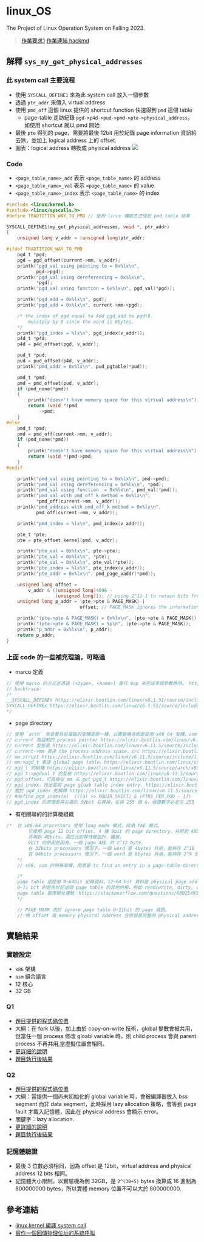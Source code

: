 # linux_OS
The Project of Linux Operation System on Falling 2023.  

> [作業要求1](./hw1.html)
> [作業連結 hackmd](https://hackmd.io/@wysh/Bk92kxRgJl)

## 解釋 `sys_my_get_physical_addresses`  
### 此 system call 主要流程
* 使用 `SYSCALL_DEFINE1` 來為此 system call 放入一個參數
* 透過 `ptr_addr` 來傳入 virtual address
* 使用 `pmd_off` 這個 linux 提供的 shortcut function 快速得到 `pmd` 這個 table
    * page-table 走訪紀錄 `pgd->p4d->pud->pmd->pte->physical_address`，如使用 shortcut 就以 pmd 開始
* 最後 `pte` 得到的 page，需要將最後 12bit 用於紀錄 page information 資訊給去除，並加上 logical address 上的 offset. 
* 圖表：logical address 轉換成 phyiscal address
![](https://hackmd-prod-images.s3-ap-northeast-1.amazonaws.com/uploads/upload_b69c4f3202f8c334e1d7d6777b259b9a.png?AWSAccessKeyId=AKIA3XSAAW6AWSKNINWO&Expires=1731075734&Signature=JF41Sn0eakvm%2FHApeTw0Uv2pLRE%3D)

### Code 
* `<page_table_name>_add` 表示 `<page_table_name>` 的 address
* `<page_table_name>_val` 表示 `<page_table_name>` 的 value
* `<page_table_name>_index` 表示 `<page_table_name>` 的 index

```c
#include <linux/kernel.h>
#include <linux/syscalls.h>
#define TRADTITION_WAY_TO_PMD // 使用 linux 傳統方法得到 pmd table 結果

SYSCALL_DEFINE1(my_get_physical_addresses, void *, ptr_addr)
{
    unsigned long v_addr = (unsigned long)ptr_addr;

#ifdef TRADTITION_WAY_TO_PMD
    pgd_t *pgd;
    pgd = pgd_offset(current->mm, v_addr);
    printk("pgd_val using pointing to = 0x%lx\n",
           pgd->pgd); 
    printk("pgd_val using dereferencing = 0x%lx\n",
           *pgd); 
    printk("pgd_val using function = 0x%lx\n", pgd_val(*pgd));

    printk("pgd_add = 0x%lx\n", pgd);              
    printk("pgd_add = 0x%lx\n", current->mm->pgd); 

    /* the index of pgd equal to Add pgd_add to pgd*8.
        mulitply by 8 since the word is 8bytes.    
    */
    printk("pgd_index = %lx\n", pgd_index(v_addr));
    p4d_t *p4d;
    p4d = p4d_offset(pgd, v_addr);

    pud_t *pud;
    pud = pud_offset(p4d, v_addr);
    printk("pmd_addr = 0x%lx\n", pud_pgtable(*pud));

    pmd_t *pmd;
    pmd = pmd_offset(pud, v_addr);
    if (pmd_none(*pmd))
    {
        printk("doesn't have memory space for this virtual address\n");
        return (void *)pmd
            ->pmd;
    }
#else
    pmd_t *pmd;
    pmd = pmd_off(current->mm, v_addr);
    if (pmd_none(*pmd))
    {
        printk("doesn't have memory space for this virtual address\n");
        return (void *)pmd->pmd;
    }
#endif

    printk("pmd_val using pointing to = 0x%lx\n", pmd->pmd);
    printk("pmd_val using dereferencing = 0x%lx\n", *pmd);
    printk("pmd_val using function  = 0x%lx\n", pmd_val(*pmd));
    printk("pmd_val with pmd_off_k method = 0x%lx\n",
           *pmd_off(current->mm, v_addr));
    printk("pmd_address with pmd_off_k method = 0x%lx\n",
           pmd_off(current->mm, v_addr));

    printk("pmd_index = %lx\n", pmd_index(v_addr));

    pte_t *pte;
    pte = pte_offset_kernel(pmd, v_addr);

    printk("pte_val = 0x%lx\n", pte->pte);
    printk("pte_val = 0x%lx\n", *pte);
    printk("pte_val = 0x%lx\n", pte_val(*pte));
    printk("pte_index = %lx\n", pte_index(v_addr));
    printk("pte_addr = 0x%lx\n", pmd_page_vaddr(*pmd));

    unsigned long offset =
        v_addr & ((unsigned long)4096 -
                  (unsigned long)1); // using 2^12-1 to retain bits from 0 to 11.   
    unsigned long p_addr = (pte->pte & PAGE_MASK) |
                           offset; // PAGE_MASK ignores the information of page. 

    printk("(pte->pte & PAGE_MASK) = 0x%lx\n", (pte->pte & PAGE_MASK));
    printk("(pte->pte & PAGE_MASK) = %p\n", (pte->pte & PAGE_MASK));
    printk("p_addr = 0x%lx\n", p_addr);
    return p_addr;
}
```

### 上面 code 的一些補充理論，可略過
* marco 定義
```c
// 使用 marco 的方式並透過 (<type>, <name>) 進行 map 來完成多個參數應用。 https://elixir.bootlin.com/linux/v6.1.51/source/include/linux/syscalls.h#L117
// backtrace:
/*
__SYSCALL_DEFINEx https://elixir.bootlin.com/linux/v6.1.51/source/include/linux/syscalls.h#L242
SYSCALL_DEFINEx https://elixir.bootlin.com/linux/v6.1.51/source/include/linux/syscalls.h#L226
*/
```
* page directory 
```c
// 使用 `arch` 來查看目前電腦的架構是那一種，以實驗機為例是使用 x86_64 架構，asm insturction set 架構
// current 為目前的 process pointer https://elixir.bootlin.com/linux/v6.11.5/source/arch/x86/include/asm/current.h#L52
// current 型態是 https://elixir.bootlin.com/linux/v6.11.5/source/include/linux/sched.h#L758
// current->mm 表達 the process address space，src https://elixir.bootlin.com/linux/v6.11.5/source/include/linux/sched.h#L758
// mm struct https://elixir.bootlin.com/linux/v6.11.5/source/include/linux/mm_types.h#L779
// mm->pgd_t 表達 global page table，https://elixir.bootlin.com/linux/v6.11.5/source/include/linux/mm_types.h#L806
// pgd_t 的結構 https://elixir.bootlin.com/linux/v6.11.5/source/arch/x86/include/asm/pgtable_types.h#L295
// pgd_t->pgdval_t 的型態 https://elixir.bootlin.com/linux/v6.11.5/source/arch/x86/include/asm/pgtable_64_types.h#L18
// pgd_offset，可直接從 mm 去 get pgd_t https://elixir.bootlin.com/linux/v6.11.5/source/include/linux/pgtable.h#L147.
// pgd_index，找出當前 page gloab table index entry. https://elixir.bootlin.com/linux/v6.11.5/source/include/linux/pgtable.h#L90
// 關於 pgd_index 的解釋 https://elixir.bootlin.com/linux/v6.11.5/source/include/linux/pgtable.h#L56
// #define pgd_index(a)  (((a) >> PGDIR_SHIFT) & (PTRS_PER_PGD - 1))
// pgd_index 的原理是將右邊的 39bit 右移掉，在與 255 做 &，保證數字必定在 255 以內符合 page table 2^9 架構
```
* 有相關聯的的計算機組織
```c
/*  在 x86-64 processors 使用 long mode 模式，採用 PAE 模式。
        它使用 page 12 bit offset, 4 層 9bit 的 page directory，共用到 48bits.
        共用到 48bits，高位元則等待被設計、擴展。
        9bit 的原因是因為，一個 page 4kb 共 2^12 byte.
        在 32bits processors 情況下，一個 word 是 4bytes 共用，能夠存 2^10 個
        在 64bits processors 情況下，一個 word 是 8bytes 共用，能夠存 2^9 個
    */
    // x86, asm 的特殊架構，用意是 to find an entry in a page-table-directory.

    /*
    page table 是使用 0~64bit 紀錄資料，12~64 bit 資料是 physical page address.
    0~11 bit 則是用於記這個 page table 的其他供用，例如 read/write, dirty, cache disable 之類的
    page table 圖表網址連結：https://stackoverflow.com/questions/68025493/the-size-of-a-page-table-entry
    */

    // PAGE_MASK 用於 ignore page table 0~11bit 的 page 資訊。
    // 將 offset 與 memory physical address 合併就是完整的 physical address
```

## 實驗結果
### 實驗設定
* `x86` 架構
* `asm` 組合語言
* 12 核心
* 32 GB 

### Q1 
* [題目提供的程式碼位置](./q1.c) 
* 大綱：在 fork 以後，加上由於 copy-on-write 技術，global 變數會被共用，但當任一個 process 修改 gloabl variable 時，則 child process 會與 parent process 不再共用,當虛擬位置會相同。 
* [更詳細的說明](https://stackoverflow.com/questions/4298678/after-forking-are-global-variables-shared)
* [題目執行後結果](./q1.txt)

### Q2
* [題目提供的程式碼位置](./q2.c) 
* 大綱：當提供一個尚未初始化的 global variable 時，會被編譯器放入 bss segment 而非 data segment，此時採用 lazy allocation 策略，會等到 page fault 才載入記憶體，因此在 physical address 會顯示 error。
* 關鍵字：lazy allocation. 
* [更詳細的說明](https://www.quora.com/When-does-a-global-variable-get-memory-allocation-in-C-language)
* [題目執行後結果](./q2.txt)

### 記憶體驗證
* 最後 3 位數必須相同，因為 offset 是 12bit，virtual address and physical address 12 bits 相同。 
* 記憶體大小限制，以實驗機為例 32GB，是 `2^(30+5)` bytes 換算成 16 進制為 800000000 bytes，所以實體 memory 位置不可以大於 800000000. 

## 參考連結
* [linux kernel 編譯 system call](https://hackmd.io/aist49C9R46-vaBIlP3LDA?view#%E6%B8%AC%E8%A9%A6-syscall) 
* [實作一個回傳物理位址的系統呼叫](https://hackmd.io/@Mes/make_phy_addr_syscall)

